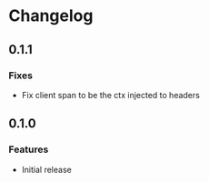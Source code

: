# Changelog

## 0.1.1

### Fixes

* Fix client span to be the ctx injected to headers

## 0.1.0

### Features

* Initial release

